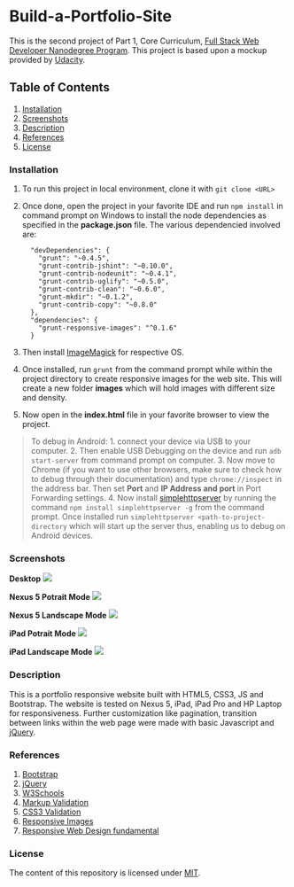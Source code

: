 # Build-a-Portfolio-Site

This is the second project of Part 1, Core Curriculum, [Full Stack Web Developer Nanodegree Program](https://in.udacity.com/course/full-stack-web-developer-nanodegree--nd004/). This project is based upon a mockup provided by [Udacity](http://www.udacity.com/).

## Table of Contents

  1. [Installation](#installation)
  2. [Screenshots](#screenshots)
  3. [Description](#description)
  4. [References](#references)
  5. [License](#license)
  
### Installation

  1. To run this project in local environment, clone it with `git clone <URL>`

  2. Once done, open the project in your favorite IDE and run `npm install` in command prompt on Windows to install the node dependencies as specified in the **package.json** file. The various dependencied involved are:
  
      ```
        "devDependencies": {
          "grunt": "~0.4.5",
          "grunt-contrib-jshint": "~0.10.0",
          "grunt-contrib-nodeunit": "~0.4.1",
          "grunt-contrib-uglify": "~0.5.0",
          "grunt-contrib-clean": "~0.6.0",
          "grunt-mkdir": "~0.1.2",
          "grunt-contrib-copy": "~0.8.0"
        },
        "dependencies": {
          "grunt-responsive-images": "^0.1.6"
        }
      ```
  
  3. Then install [ImageMagick](https://www.imagemagick.org/script/download.php) for respective OS.
  
  4. Once installed, run `grunt` from the command prompt while within the project directory to create responsive images for the web site. This will create a new folder **images** which will hold images with different size and density.
  
  5. Now open in the **index.html** file in your favorite browser to view the project.
  
 > To debug in Android: 
      1. connect your device via USB to your computer. 
      2. Then enable USB Debugging on the device and run `adb start-server` from command prompt on computer. 
      3. Now move to Chrome (if you want to use other browsers, make sure to check how to debug through their documentation) and type `chrome://inspect` in the address bar. Then set **Port** and **IP Address and port** in Port Forwarding settings.
      4. Now install [simplehttpserver](https://www.npmjs.com/package/simplehttpserver) by running the command `npm install simplehttpserver -g` from the command prompt. Once installed run `simplehttpserver <path-to-project-directory` which will start up the server thus, enabling us to debug on Android devices.

### Screenshots

**Desktop**
![](https://drive.google.com/open?id=0BzUdP_95MYrQbnhESmdmRTRNWVE)

**Nexus 5 Potrait Mode**
![](https://drive.google.com/open?id=0BzUdP_95MYrQOTNDSk1uWFFwaWc)

**Nexus 5 Landscape Mode**
![](https://drive.google.com/open?id=0BzUdP_95MYrQVDNWa0dwdHU0RTA)

**iPad Potrait Mode**
![](https://drive.google.com/open?id=0BzUdP_95MYrQUnlha29HTEFHTmc)

**iPad Landscape Mode**
![](https://drive.google.com/open?id=0BzUdP_95MYrQTWxTT0xYMlYwUFk)

### Description

This is a portfolio responsive website built with HTML5, CSS3, JS and Bootstrap. The website is tested on Nexus 5, iPad, iPad Pro and HP Laptop for responsiveness. Further customization like pagination, transition between links within the web page were made with basic Javascript and [jQuery](https://jquery.com/).

### References

  1. [Bootstrap](http://getbootstrap.com/)
  2. [jQuery](https://jquery.com/)
  3. [W3Schools](https://www.w3schools.com/)
  4. [Markup Validation](https://validator.w3.org/)
  5. [CSS3 Validation](https://jigsaw.w3.org/css-validator/)
  6. [Responsive Images](https://www.udacity.com/course/responsive-images--ud882)
  7. [Responsive Web Design fundamental](https://www.udacity.com/course/responsive-web-design-fundamentals--ud893)
  
### License

The content of this repository is licensed under [MIT](https://choosealicense.com/licenses/mit/).



